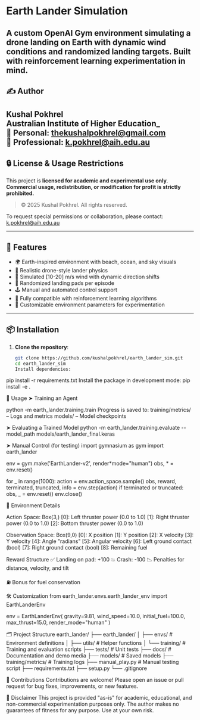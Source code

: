 # Earth Lander Simulation

A custom OpenAI Gym environment simulating a drone landing on Earth with dynamic wind conditions and randomized landing targets. Built with reinforcement learning experimentation in mind.
---

## ✍️ Author
**Kushal Pokhrel**  
Australian Institute of Higher Education_  
📧 Personal: thekushalpokhrel@gmail.com  
📧 Professional: k.pokhrel@aih.edu.au
---

## 🔒 License & Usage Restrictions

This project is **licensed for academic and experimental use only**.  
**Commercial usage, redistribution, or modification for profit is strictly prohibited.**

> © 2025 Kushal Pokhrel. All rights reserved.

To request special permissions or collaboration, please contact: k.pokhrel@aih.edu.au

---

## 🚀 Features
- 🌍 Earth-inspired environment with beach, ocean, and sky visuals
- 🚁 Realistic drone-style lander physics
- 💨 Simulated [10-20] m/s wind with dynamic direction shifts
- 🎯 Randomized landing pads per episode
- 🕹️ Manual and automated control support
- 🤖 Fully compatible with reinforcement learning algorithms
- 🧪 Customizable environment parameters for experimentation
---

## 📦 Installation

1. **Clone the repository**:
   ```bash
   git clone https://github.com/kushalpokhrel/earth_lander_sim.git
   cd earth_lander_sim
   Install dependencies:
   ```
pip install -r requirements.txt
Install the package in development mode:
pip install -e .

🧠 Usage
➤ Training an Agent

python -m earth_lander.training.train
Progress is saved to:
training/metrics/ – Logs and metrics
models/ – Model checkpoints

➤ Evaluating a Trained Model
python -m earth_lander.training.evaluate --model_path models/earth_lander_final.keras

➤ Manual Control (for testing)
import gymnasium as gym
import earth_lander

env = gym.make('EarthLander-v2', render*mode="human")
obs, * = env.reset()

for _ in range(1000):
action = env.action_space.sample()
obs, reward, terminated, truncated, info = env.step(action)
if terminated or truncated:
obs, _ = env.reset()
env.close()

🔧 Environment Details

Action Space: Box(3,)
[0]: Left thruster power (0.0 to 1.0)
[1]: Right thruster power (0.0 to 1.0)
[2]: Bottom thruster power (0.0 to 1.0)

Observation Space: Box(9,0)
[0]: X position
[1]: Y position
[2]: X velocity
[3]: Y velocity
[4]: Angle "radians"
[5]: Angular velocity
[6]: Left ground contact (bool)
[7]: Right ground contact (bool)
[8]: Remaining fuel

Reward Structure
✅ Landing on pad: +100
💥 Crash: -100
📉 Penalties for distance, velocity, and tilt

⛽ Bonus for fuel conservation

🛠️ Customization
from earth_lander.envs.earth_lander_env import EarthLanderEnv

env = EarthLanderEnv(
gravity=9.81,
wind_speed=10.0,
initial_fuel=100.0,
max_thrust=15.0,
render_mode="human"
)

🗂️ Project Structure
earth_lander/
├── earth_lander/
│ ├── envs/ # Environment definitions
│ ├── utils/ # Helper functions
│ └── training/ # Training and evaluation scripts
├── tests/ # Unit tests
├── docs/ # Documentation and demo media
├── models/ # Saved models
├── training/metrics/ # Training logs
├── manual_play.py # Manual testing script
├── requirements.txt
├── setup.py
└── .gitignore

🤝 Contributions
Contributions are welcome! Please open an issue or pull request for bug fixes, improvements, or new features.

📜 Disclaimer
This project is provided "as-is" for academic, educational, and non-commercial experimentation purposes only. The author makes no guarantees of fitness for any purpose. Use at your own risk.
